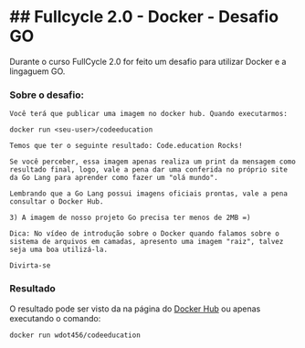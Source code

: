 # ## Fullcycle 2.0 - Docker - Desafio GO
Durante o curso FullCycle 2.0 for feito um desafio para utilizar Docker e a lingaguem GO.

### Sobre o desafio:
```
Você terá que publicar uma imagem no docker hub. Quando executarmos:

docker run <seu-user>/codeeducation

Temos que ter o seguinte resultado: Code.education Rocks!

Se você perceber, essa imagem apenas realiza um print da mensagem como resultado final, logo, vale a pena dar uma conferida no próprio site da Go Lang para aprender como fazer um "olá mundo".

Lembrando que a Go Lang possui imagens oficiais prontas, vale a pena consultar o Docker Hub.

3) A imagem de nosso projeto Go precisa ter menos de 2MB =)

Dica: No vídeo de introdução sobre o Docker quando falamos sobre o sistema de arquivos em camadas, apresento uma imagem "raiz", talvez seja uma boa utilizá-la.

Divirta-se
```
### Resultado

O resultado pode ser visto da na página do [Docker Hub](https://hub.docker.com/r/wdot456/codeeducation) ou apenas executando o comando:

`docker run wdot456/codeeducation`